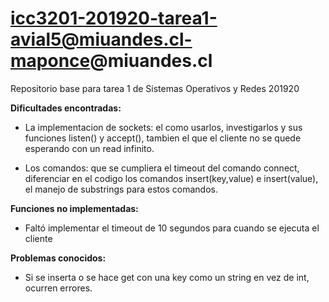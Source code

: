 # icc3201-201920-tarea1-avial5@miuandes.cl-maponce@miuandes.cl
Repositorio base para tarea 1 de Sistemas Operativos y Redes 201920

**Dificultades encontradas:**
* La implementacion de sockets: el como usarlos, investigarlos y sus funciones listen() y accept(), tambien el que el cliente no se quede esperando con un read infinito.

* Los comandos: que se cumpliera el timeout del comando connect, diferenciar en el codigo los comandos insert(key,value) e insert(value), el manejo de substrings para estos comandos.

**Funciones no implementadas:**
* Faltó implementar el timeout de 10 segundos para cuando se ejecuta el cliente

**Problemas conocidos:**
* Si se inserta o se hace get con una key como un string en vez de int, ocurren errores.
